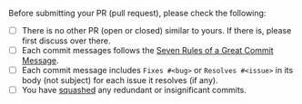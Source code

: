 Before submitting your PR (pull request), please
check the following:
* [ ] There is no other PR (open or closed)
  similar to yours. If there is, please first
  discuss over there.
* [ ] Each commit messages follows the [Seven
  Rules of a Great Commit
  Message](https://cbea.ms/git-commit/#seven-rules).
* [ ] Each commit message includes
  `Fixes #<bug>` or `Resolves #<issue>` in its 
  body (not subject) for each issue it resolves
  (if any).
* [ ] You have
  [squashed](https://git-scm.com/book/en/v2/Git-Tools-Rewriting-History#_squashing)
  any redundant or insignificant commits.
